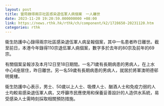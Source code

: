 ```yaml
---
layout: post
title: 當局錄得兩宗社區感染退伍軍人病個案　一人離世
date: 2023-11-20 19:20:59.000000000 +08:00
link: https://news.rthk.hk/rthk/ch/component/k2/1728650-20231120.htm
categories: rthk
---
```


衞生防護中心錄得兩宗社區感染退伍軍人病呈報個案，其中一名患者昨日離世。截至前日，本港今年錄得110宗退伍軍人病個案，數字多於去年的80宗及前年的69宗。

有關個案呈報涉及本月12日至18日期間。一名71歲有長期病患的男病人，在上水中心6座居住，昨日離世。另一名59歲有長期病患的男病人，就居於將軍澳明德邨明覺樓。

衞生防護中心表示，男士、50歲以上人士、吸煙人士、酗酒人士和免疫力弱的人士均較易感染退伍軍人病，又呼籲市民應使用和保養妥善設計的人造供水系統，易受感染人士需時刻採取相關預防措施。
